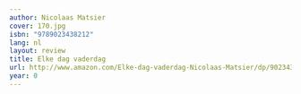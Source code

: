 ```yaml
---
author: Nicolaas Matsier
cover: 170.jpg
isbn: "9789023438212"
lang: nl
layout: review
title: Elke dag vaderdag
url: http://www.amazon.com/Elke-dag-vaderdag-Nicolaas-Matsier/dp/9023438213?SubscriptionId=0VMG0VFGBMRWVRA58R02&tag=ldvd-20&linkCode=xm2&camp=2025&creative=165953&creativeASIN=9023438213
year: 0
---
```

